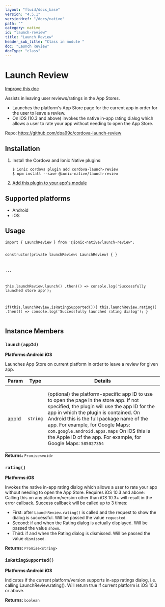```yaml
---
layout: "fluid/docs_base"
version: "4.5.1"
versionHref: "/docs/native"
path: ""
category: native
id: "launch-review"
title: "Launch Review"
header_sub_title: "Class in module "
doc: "Launch Review"
docType: "class"
---
```


<h1 class="api-title">Launch Review</h1>

<a class="improve-v2-docs" href="http://github.com/ionic-team/ionic-native/edit/master/src/@ionic-native/plugins/launch-review/index.ts#L1">
  Improve this doc
</a>







<p>Assists in leaving user reviews/ratings in the App Stores.</p>
<ul>
<li>Launches the platform&#39;s App Store page for the current app in order for the user to leave a review.</li>
<li>On iOS (10.3 and above) invokes the native in-app rating dialog which allows a user to rate your app without needing to open the App Store.</li>
</ul>


<p>Repo:
  <a href="https://github.com/dpa99c/cordova-launch-review">
    https://github.com/dpa99c/cordova-launch-review
  </a>
</p>


<h2><a class="anchor" name="installation" href="#installation"></a>Installation</h2>
<ol class="installation">
  <li>Install the Cordova and Ionic Native plugins:<br>
    <pre><code class="nohighlight">$ ionic cordova plugin add cordova-launch-review
$ npm install --save @ionic-native/launch-review
</code></pre>
  </li>
  <li><a href="https://ionicframework.com/docs/native/#Add_Plugins_to_Your_App_Module">Add this plugin to your app's module</a></li>
</ol>



<h2><a class="anchor" name="platforms" href="#platforms"></a>Supported platforms</h2>
<ul>
  <li>Android</li><li>iOS</li>
</ul>






<h2><a class="anchor" name="usage" href="#usage"></a>Usage</h2>
<pre><code class="lang-typescript">import { LaunchReview } from &#39;@ionic-native/launch-review&#39;;

constructor(private launchReview: LaunchReview) { }

...

this.launchReview.launch()
  .then(() =&gt; console.log(&#39;Successfully launched store app&#39;);

if(this.launchReview.isRatingSupported()){
  this.launchReview.rating()
    .then(() =&gt; console.log(&#39;Successfully launched rating dialog&#39;);
}
</code></pre>








<h2><a class="anchor" name="instance-members" href="#instance-members"></a>Instance Members</h2>
<h3><a class="anchor" name="launch" href="#launch"></a><code>launch(appId)</code></h3>



<p>
  <strong>Platforms:</strong><strong class="tag">Android</strong>&nbsp;<strong class="tag">iOS</strong>&nbsp;</p>


Launches App Store on current platform in order to leave a review for given app.
<table class="table param-table" style="margin:0;">
  <thead>
  <tr>
    <th>Param</th>
    <th>Type</th>
    <th>Details</th>
  </tr>
  </thead>
  <tbody>
  <tr>
    <td>
      appId</td>
    <td>
      <code>string</code>
    </td>
    <td>
      <p>(optional) the platform-specific app ID to use to open the page in the store app.
If not specified, the plugin will use the app ID for the app in which the plugin is contained.
On Android this is the full package name of the app. For example, for Google Maps: <code>com.google.android.apps.maps</code>
On iOS this is the Apple ID of the app. For example, for Google Maps: <code>585027354</code></p>
</td>
  </tr>
  </tbody>
</table>

<div class="return-value" markdown="1">
  <i class="icon ion-arrow-return-left"></i>
  <b>Returns:</b> <code>Promise&lt;void&gt;</code> 
</div><h3><a class="anchor" name="rating" href="#rating"></a><code>rating()</code></h3>



<p>
  <strong>Platforms:</strong><strong class="tag">iOS</strong>&nbsp;</p>


Invokes the native in-app rating dialog which allows a user to rate your app without needing to open the App Store.
Requires iOS 10.3 and above: Calling this on any platform/version other than iOS 10.3+ will result in the error callback.
Success callback will be called up to 3 times:
- First: after `LaunchReview.rating()` is called and the request to show the dialog is successful. Will be passed the value `requested`.
- Second: if and when the Rating dialog is actually displayed.  Will be passed the value `shown`.
- Third: if and when the Rating dialog is dismissed.  Will be passed the value `dismissed`.


<div class="return-value" markdown="1">
  <i class="icon ion-arrow-return-left"></i>
  <b>Returns:</b> <code>Promise&lt;string&gt;</code> 
</div><h3><a class="anchor" name="isRatingSupported" href="#isRatingSupported"></a><code>isRatingSupported()</code></h3>



<p>
  <strong>Platforms:</strong><strong class="tag">Android</strong>&nbsp;<strong class="tag">iOS</strong>&nbsp;</p>


Indicates if the current platform/version supports in-app ratings dialog, i.e. calling LaunchReview.rating().
Will return true if current platform is iOS 10.3 or above.


<div class="return-value" markdown="1">
  <i class="icon ion-arrow-return-left"></i>
  <b>Returns:</b> <code>boolean</code> 
</div>






